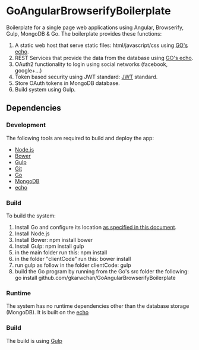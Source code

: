 # GoAngularBrowserifyBoilerplate
Boilerplate for a single page web applications using Angular, Browserify, Gulp, MongoDB & Go.
The boilerplate provides these functions:
1. A static web host that serve static files: html/javascript/css using [GO's echo](https://labstack.com/echo).
2. REST Services that provide the data from the database using [GO's echo](https://labstack.com/echo).
3. OAuth2 functionality to login using social networks (facebook, google+...)
4. Token based security using JWT standard: [JWT](https://jwt.io) standard.
5. Store OAuth tokens in MongoDB database.
6. Build system using Gulp.

## Dependencies

### Development

The following tools are required to build and deploy the app:

* [Node.js](http://nodejs.org/)
* [Bower](http://bower.io/)
* [Gulp](http://gulp.com/)
* [Git](http://msysgit.github.io/)
* [Go](http://golang.org/)
* [MongoDB](https://www.mongodb.com/)
* [echo](https://labstack.com/echo)


### Build
To build the system:
1. Install Go and configure its location [as specified in this document](https://golang.org/doc/install).
2. Install Node.js
3. Install Bower:
    npm install bower
4. Install Gulp:
    npm install gulp
5. in the main folder run this:
    npm install
6. in the folder "clientCode" run this:
    bower install
7. run gulp as follow in the folder clientCode:
    gulp
8. build the Go program by running from the Go's src folder the following:
    go install github.com/gkarwchan/GoAngularBrowserifyBoilerplate


### Runtime

The system has no runtime dependencies other than the database storage (MongoDB). It is built on the [echo](http://echo.labstack.com/)

### Build
The build is using [Gulp](http://gulp.com/)

